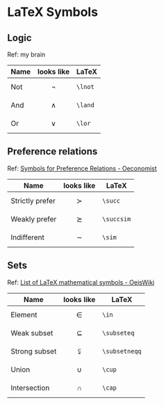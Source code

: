 # LaTeX Symbols

## Logic

Ref: my brain

| Name | looks like | LaTeX |
|------|------------|------|
| Not | $$\lnot$$ | `\lnot` |
| And | $$\land$$ | `\land` |
| Or | $$\lor$$ | `\lor` |

## Preference relations

Ref: [Symbols for Preference Relations - Oeconomist](https://www.oeconomist.com/blogs/daniel/wp-content/uploads/2011/04/pref_symbols.pdf)

| Name | looks like | LaTeX |
|------|------------|------|
| Strictly prefer | $$\succ$$ | `\succ` |
| Weakly prefer | $$\succsim$$ | `\succsim` |
| Indifferent | $$\sim$$ | `\sim` |

## Sets

Ref: [List of LaTeX mathematical symbols - OeisWiki](https://oeis.org/wiki/List_of_LaTeX_mathematical_symbols)

| Name | looks like | LaTeX |
|------|------------|------|
| Element | $$\in$$ | `\in` |
| Weak subset | $$\subseteq$$ | `\subseteq` |
| Strong subset | $$\subsetneqq$$ | `\subsetneqq` |
| Union | $$\cup$$ | `\cup` |
| Intersection | $$\cap$$ | `\cap` |


